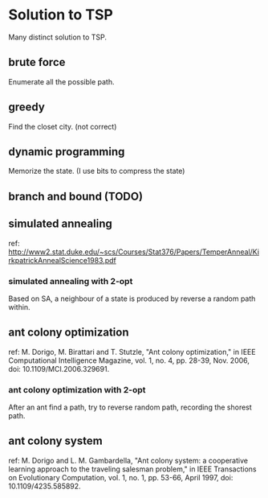# Solution to TSP
Many distinct solution to TSP.
## brute force
Enumerate all the possible path.

## greedy
Find the closet city. (not correct)

## dynamic programming
Memorize the state. (I use bits to compress the state)

## branch and bound (TODO)

## simulated annealing
ref: http://www2.stat.duke.edu/~scs/Courses/Stat376/Papers/TemperAnneal/KirkpatrickAnnealScience1983.pdf

### simulated annealing with 2-opt
Based on SA, a neighbour of a state is produced by reverse a random path within.

## ant colony optimization
ref: M. Dorigo, M. Birattari and T. Stutzle, "Ant colony optimization," in IEEE Computational Intelligence Magazine, vol. 1, no. 4, pp. 28-39, Nov. 2006, doi: 10.1109/MCI.2006.329691.

### ant colony optimization with 2-opt
After an ant find a path, try to reverse random path, recording the shorest path.

## ant colony system
ref: M. Dorigo and L. M. Gambardella, "Ant colony system: a cooperative learning approach to the traveling salesman problem," in IEEE Transactions on Evolutionary Computation, vol. 1, no. 1, pp. 53-66, April 1997, doi: 10.1109/4235.585892.
